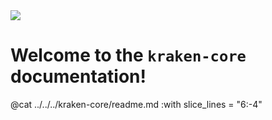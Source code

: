 <img align="center" src="img/title.png">

# Welcome to the `kraken-core` documentation!

@cat ../../../kraken-core/readme.md :with slice_lines = "6:-4"
